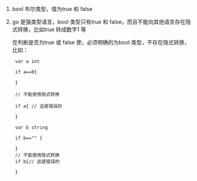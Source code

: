 1. bool 布尔类型，值为true 和 false

2. go 是强类型语言，bool 类型只有true 和 false，而且不能向其他语言存在隐式转换，比如true 转成数字1 等

   在判断是否为true 或 false 使，必须明确的为bool 类型，不存在隐式转换，比如：

        var a int

        if a==0{

        }

        // 不能使用隐式转换

        if a{ // 这是错误的

        }

        var b string

        if b=="" {

        }
        // 不能使用隐式转换
        if b{// 这是错误的

        }